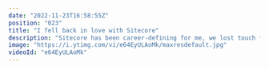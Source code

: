 ```yaml
---
date: "2022-11-23T16:58:55Z"
position: "023"
title: "I fell back in love with Sitecore"
description: "Sitecore has been career-defining for me, we lost touch for a while, but recently, we fell back in love...\n\n#Sitecore is an excellent CMS but with a few flaws due to its monolithic nature and, more recently, due to its pseudo-composable approach. I found a way to love Sitecore again by decoupling its content management and front-end rendering parts. You can use @UniformVisualWorkspace to select content from a Sitecore instance and funnel it into any front end you desire. \n\nThis approach gives you developer freedom, a way to add any other headless source without worry, and you can host anywhere you want. Say goodbye to your slow and expensive CD servers! \n\nIn this video, I use Nuxt 3 for the rendering - because why not!?\n\nFind out more about #Uniform at https://uniform.dev\n\nFollow me here:\nWebsite: https://timbenniks.dev\nTwitter: https://twitter.com/timbenniks\nGithub: https://github.com/timbenniks"
image: "https://i.ytimg.com/vi/e64EyULAoMk/maxresdefault.jpg"
videoId: "e64EyULAoMk"
---
```


